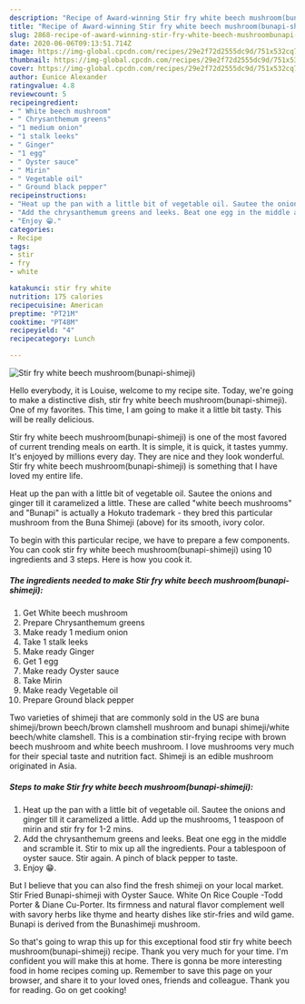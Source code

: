 ```yaml
---
description: "Recipe of Award-winning Stir fry white beech mushroom(bunapi-shimeji)"
title: "Recipe of Award-winning Stir fry white beech mushroom(bunapi-shimeji)"
slug: 2868-recipe-of-award-winning-stir-fry-white-beech-mushroombunapi-shimeji
date: 2020-06-06T09:13:51.714Z
image: https://img-global.cpcdn.com/recipes/29e2f72d2555dc9d/751x532cq70/stir-fry-white-beech-mushroombunapi-shimeji-recipe-main-photo.jpg
thumbnail: https://img-global.cpcdn.com/recipes/29e2f72d2555dc9d/751x532cq70/stir-fry-white-beech-mushroombunapi-shimeji-recipe-main-photo.jpg
cover: https://img-global.cpcdn.com/recipes/29e2f72d2555dc9d/751x532cq70/stir-fry-white-beech-mushroombunapi-shimeji-recipe-main-photo.jpg
author: Eunice Alexander
ratingvalue: 4.8
reviewcount: 5
recipeingredient:
- " White beech mushroom"
- " Chrysanthemum greens"
- "1 medium onion"
- "1 stalk leeks"
- " Ginger"
- "1 egg"
- " Oyster sauce"
- " Mirin"
- " Vegetable oil"
- " Ground black pepper"
recipeinstructions:
- "Heat up the pan with a little bit of vegetable oil. Sautee the onions and ginger till it caramelized a little. Add up the mushrooms, 1 teaspoon of mirin and stir fry for 1-2 mins."
- "Add the chrysanthemum greens and leeks. Beat one egg in the middle and scramble it. Stir to mix up all the ingredients. Pour a tablespoon of oyster sauce. Stir again. A pinch of black pepper to taste."
- "Enjoy 😁."
categories:
- Recipe
tags:
- stir
- fry
- white

katakunci: stir fry white 
nutrition: 175 calories
recipecuisine: American
preptime: "PT21M"
cooktime: "PT48M"
recipeyield: "4"
recipecategory: Lunch

---
```



![Stir fry white beech mushroom(bunapi-shimeji)](https://img-global.cpcdn.com/recipes/29e2f72d2555dc9d/751x532cq70/stir-fry-white-beech-mushroombunapi-shimeji-recipe-main-photo.jpg)

Hello everybody, it is Louise, welcome to my recipe site. Today, we're going to make a distinctive dish, stir fry white beech mushroom(bunapi-shimeji). One of my favorites. This time, I am going to make it a little bit tasty. This will be really delicious.

Stir fry white beech mushroom(bunapi-shimeji) is one of the most favored of current trending meals on earth. It is simple, it is quick, it tastes yummy. It's enjoyed by millions every day. They are nice and they look wonderful. Stir fry white beech mushroom(bunapi-shimeji) is something that I have loved my entire life.

Heat up the pan with a little bit of vegetable oil. Sautee the onions and ginger till it caramelized a little. These are called &#34;white beech mushrooms&#34; and &#34;Bunapi&#34; is actually a Hokuto trademark - they bred this particular mushroom from the Buna Shimeji (above) for its smooth, ivory color.


To begin with this particular recipe, we have to prepare a few components. You can cook stir fry white beech mushroom(bunapi-shimeji) using 10 ingredients and 3 steps. Here is how you cook it.

<!--inarticleads1-->

##### The ingredients needed to make Stir fry white beech mushroom(bunapi-shimeji):

1. Get  White beech mushroom
1. Prepare  Chrysanthemum greens
1. Make ready 1 medium onion
1. Take 1 stalk leeks
1. Make ready  Ginger
1. Get 1 egg
1. Make ready  Oyster sauce
1. Take  Mirin
1. Make ready  Vegetable oil
1. Prepare  Ground black pepper


Two varieties of shimeji that are commonly sold in the US are buna shimeji/brown beech/brown clamshell mushroom and bunapi shimeji/white beech/white clamshell. This is a combination stir-frying recipe with brown beech mushroom and white beech mushroom. I love mushrooms very much for their special taste and nutrition fact. Shimeji is an edible mushroom originated in Asia. 

<!--inarticleads2-->

##### Steps to make Stir fry white beech mushroom(bunapi-shimeji):

1. Heat up the pan with a little bit of vegetable oil. Sautee the onions and ginger till it caramelized a little. Add up the mushrooms, 1 teaspoon of mirin and stir fry for 1-2 mins.
1. Add the chrysanthemum greens and leeks. Beat one egg in the middle and scramble it. Stir to mix up all the ingredients. Pour a tablespoon of oyster sauce. Stir again. A pinch of black pepper to taste.
1. Enjoy 😁.


But I believe that you can also find the fresh shimeji on your local market. Stir Fried Bunapi-shimeji with Oyster Sauce. White On Rice Couple -Todd Porter &amp; Diane Cu-Porter. Its firmness and natural flavor complement well with savory herbs like thyme and hearty dishes like stir-fries and wild game. Bunapi is derived from the Bunashimeji mushroom. 

So that's going to wrap this up for this exceptional food stir fry white beech mushroom(bunapi-shimeji) recipe. Thank you very much for your time. I'm confident you will make this at home. There is gonna be more interesting food in home recipes coming up. Remember to save this page on your browser, and share it to your loved ones, friends and colleague. Thank you for reading. Go on get cooking!
